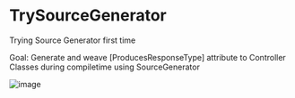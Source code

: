 # TrySourceGenerator
Trying Source Generator first time

Goal: Generate and weave [ProducesResponseType] attribute to Controller Classes during compiletime using SourceGenerator

![image](https://user-images.githubusercontent.com/5485374/110249999-61972d80-7f79-11eb-8fd0-6b7f277da0a1.png)
